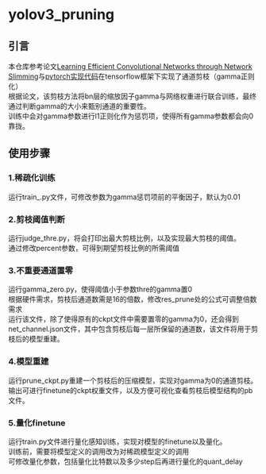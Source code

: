 # yolov3_pruning
## 引言
本仓库参考论文[Learning Efficient Convolutional Networks through Network Slimming](https://arxiv.org/abs/1708.06519)与[pytorch实现代码](https://github.com/Lam1360/YOLOv3-model-pruning)在tensorflow框架下实现了通道剪枝（gamma正则化）  
根据论文，该剪枝方法将bn层的缩放因子gamma与网络权重进行联合训练，最终通过判断gamma的大小来甄别通道的重要性。  
训练中会对gamma参数进行l1正则化作为惩罚项，使得所有gamma参数都会向0靠拢。
## 使用步骤
### 1.稀疏化训练
运行train_.py文件，可修改参数为gamma惩罚项前的平衡因子，默认为0.01
### 2.剪枝阈值判断
运行judge_thre.py，将会打印出最大剪枝比例，以及实现最大剪枝的阈值。  
通过修改percent参数，可得到期望剪枝比例的所需阈值
### 3.不重要通道置零
运行gamma_zero.py，使得阈值小于参数thre的gamma置0  
根据硬件需求，剪枝后通道数需是16的倍数，修改res_prune处的公式可调整倍数需求  
运行该文件，除了使得原有的ckpt文件中需要置零的gamma为0，还会得到net_channel.json文件，其中包含剪枝后每一层所保留的通道数，该文件将用于剪枝后的模型重建。
### 4.模型重建
运行prune_ckpt.py重建一个剪枝后的压缩模型，实现对gamma为0的通道剪枝。  
输出可进行finetune的ckpt权重文件，以及方便可视化查看剪枝后模型结构的pb文件。
### 5.量化finetune
运行train.py文件进行量化感知训练，实现对模型的finetune以及量化。  
训练前，需要将模型定义的调用改为对稀疏模型定义的调用  
可修改量化参数，包括量化比特数以及多少step后再进行量化的quant_delay  
